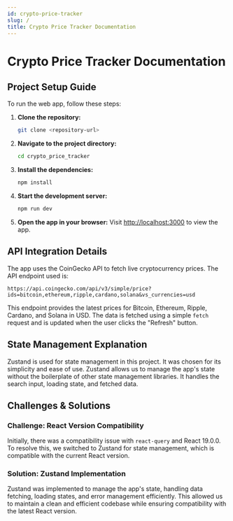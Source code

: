 ```yaml
---
id: crypto-price-tracker
slug: /
title: Crypto Price Tracker Documentation
---
```


# Crypto Price Tracker Documentation

## Project Setup Guide

To run the web app, follow these steps:

1. **Clone the repository:**
   ```bash
   git clone <repository-url>
   ```
2. **Navigate to the project directory:**
   ```bash
   cd crypto_price_tracker
   ```
3. **Install the dependencies:**
   ```bash
   npm install
   ```
4. **Start the development server:**
   ```bash
   npm run dev
   ```
5. **Open the app in your browser:**
   Visit [http://localhost:3000](http://localhost:3000) to view the app.

## API Integration Details

The app uses the CoinGecko API to fetch live cryptocurrency prices. The API endpoint used is:

```
https://api.coingecko.com/api/v3/simple/price?ids=bitcoin,ethereum,ripple,cardano,solana&vs_currencies=usd
```

This endpoint provides the latest prices for Bitcoin, Ethereum, Ripple, Cardano, and Solana in USD. The data is fetched using a simple `fetch` request and is updated when the user clicks the "Refresh" button.

## State Management Explanation

Zustand is used for state management in this project. It was chosen for its simplicity and ease of use. Zustand allows us to manage the app's state without the boilerplate of other state management libraries. It handles the search input, loading state, and fetched data.

## Challenges & Solutions

### Challenge: React Version Compatibility

Initially, there was a compatibility issue with `react-query` and React 19.0.0. To resolve this, we switched to Zustand for state management, which is compatible with the current React version.

### Solution: Zustand Implementation

Zustand was implemented to manage the app's state, handling data fetching, loading states, and error management efficiently. This allowed us to maintain a clean and efficient codebase while ensuring compatibility with the latest React version.
